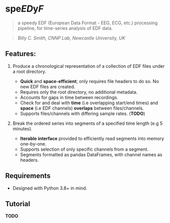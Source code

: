 # spe*ED*y*F*
> a speedy EDF (European Data Format - EEG, ECG, etc.) processing pipeline, for time-series analysis of EDF data. 
  
> _Billy C. Smith, CNNP Lab, Newcastle University, UK_

## Features:  

1. Produce a chronological representation of a collection of EDF files under a root directory.
	- **Quick** and **space-efficient**; only requires file headers to do so. No new EDF files are created. 
	- Requires only the root directory, no additional metadata.
	- Accounts for gaps in time between recordings.
	- Check for and deal with **time** (i.e overlapping start/end times) and **space** (i.e EDF channels) **overlaps** between files/channels.
	- Supports files/channels with differing sample rates. (**TODO**)  


2. Break the ordered series into segments of a specified time length (e.g 5 minutes).
	- **Iterable interface** provided to efficiently read segments into memory one-by-one.
	- Supports selection of only specific channels from a segment.
	- Segments formatted as pandas DataFrames, with channel names as headers.  

## Requirements
- Designed with Python 3.8+ in mind. 


## Tutorial
**TODO**
